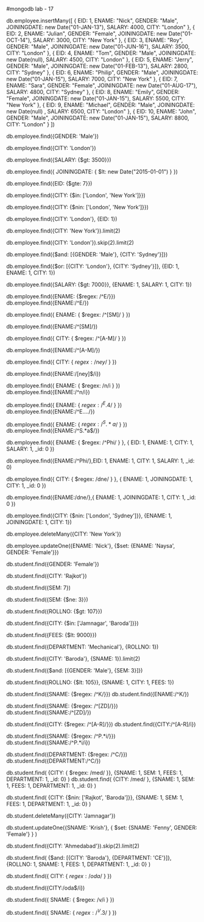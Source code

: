#mongodb lab - 17

<!-- * data -->

db.employee.insertMany([
{ EID: 1, ENAME: "Nick", GENDER: "Male", JOININGDATE: new Date("01-JAN-13"), SALARY: 4000, CITY: "London" },
{ EID: 2, ENAME: "Julian", GENDER: "Female", JOININGDATE: new Date("01-OCT-14"), SALARY: 3000, CITY: "New York" },
{ EID: 3, ENAME: "Roy", GENDER: "Male", JOININGDATE: new Date("01-JUN-16"), SALARY: 3500, CITY: "London" },
{ EID: 4, ENAME: "Tom", GENDER: "Male", JOININGDATE: new Date(null), SALARY: 4500, CITY: "London" },
{ EID: 5, ENAME: "Jerry", GENDER: "Male", JOININGDATE: new Date("01-FEB-13"), SALARY: 2800, CITY: "Sydney" },
{ EID: 6, ENAME: "Philip", GENDER: "Male", JOININGDATE: new Date("01-JAN-15"), SALARY: 7000, CITY: "New York" },
{ EID: 7, ENAME: "Sara", GENDER: "Female", JOININGDATE: new Date("01-AUG-17"), SALARY: 4800, CITY: "Sydney" },
{ EID: 8, ENAME: "Emily", GENDER: "Female", JOININGDATE: new Date("01-JAN-15"), SALARY: 5500, CITY: "New York" },
{ EID: 9, ENAME: "Michael", GENDER: "Male", JOININGDATE: new Date(null) , SALARY: 6500, CITY: "London" },
{ EID: 10, ENAME: "John", GENDER: "Male", JOININGDATE: new Date("01-JAN-15"), SALARY: 8800, CITY: "London" }
])

<!-- * A -->
<!-- 1. Display employees whose gender is Male. -->

db.employee.find({GENDER: 'Male'})

<!-- 2. Display employees who belong to London city. -->

db.employee.find({CITY: 'London'})

<!-- 3. Display employees whose salary is greater than 3500. -->

db.employee.find({SALARY: {$gt: 3500}})

<!-- 4. Display employees whose joining date is before 2015-01-01. -->

db.employee.find({
JOININGDATE: { $lt: new Date("2015-01-01") }
})

<!-- 5. Display employees whose EID is greater than or equal to 7. -->

db.employee.find({EID: {$gte: 7}})

<!-- 6. Display employees whose city is Landon or New York (use:IN) -->

db.employee.find({CITY: {$in: ['London', 'New York']}})

<!-- 7. Display employees who do not belongs to Landon or New York (use: NOT IN) -->

db.employee.find({CITY: {$nin: ['London', 'New York']}})

<!-- 8. Display the EID of those employee who lives in city London. -->

db.employee.find({CITY: 'London'}, {EID: 1})

<!-- 9. Display first 2 employee names who lives in New york. -->

db.employee.find({CITY: 'New York'}).limit(2)

<!-- 10. Display next 2 employee after skipping first 2 whose city is London. -->

db.employee.find({CITY: 'London'}).skip(2).limit(2)

<!-- 11. Display Male employees who lives Sydney. -->

db.employee.find({$and: [{GENDER: 'Male'}, {CITY: 'Sydney'}]})

<!-- 12. Display EID, ENAME, CITY and SALARY of those employees who belongs to London or Sydney. -->

db.employee.find({$or: [{CITY: 'London'}, {CITY: 'Sydney'}]}, {EID: 1, ENAME: 1, CITY: 1})

<!-- 13. Display ENAME, SALARY, and CITY of those employee whose salary is more than 7000. -->

db.employee.find({SALARY: {$gt: 7000}}, {ENAME: 1, SALARY: 1, CITY: 1})

<!-- 14. Display documents whose name start with E. -->

db.employee.find({ENAME: {$regex: /^E/}})
db.employee.find({ENAME:/^E/})

<!-- 15. Display documents whose name starts with S or M in your collection. -->

db.employee.find({
ENAME: { $regex: /^[SM]/ }
})

db.employee.find({ENAME:/^[SM]/})

<!-- 16. Display documents where city starts with A to M in your collection. -->

db.employee.find({
CITY: { $regex: /^[A-M]/ }
})

db.employee.find({ENAME:/^[A-M]/})

<!-- 17. Display documents where city name ends in ‘ney’. -->

db.employee.find({
CITY: { $regex: /ney$/ }
})

db.employee.find({ENAME:/[ney]$/i})

<!-- 18. Display employee info whose name contains n. (Both uppercase(N) and lowercase(n)) -->

db.employee.find({
ENAME: { $regex: /n/i }
})
db.employee.find({ENAME:/^n/i})

<!-- 19. Display employee info whose name starts with E and having 5 characters. -->

db.employee.find({
ENAME: { $regex: /^E.{4}$/ }
})
db.employee.find({ENAME:/^E..../})

<!-- 20. Display employee whose name start with S and ends in a. -->

db.employee.find({
ENAME: { $regex: /^S.*a$/ }
})
db.employee.find({ENAME:/^S.*a$/})


<!-- 21. Display EID, ENAME, CITY and SALARY whose name starts with ‘Phi’. -->

db.employee.find({
ENAME: { $regex: /^Phi/ }
}, {
EID: 1, ENAME: 1, CITY: 1, SALARY: 1, _id: 0
})

db.employee.find({ENAME:/^Phi/},EID: 1, ENAME: 1, CITY: 1, SALARY: 1, _id: 0)

<!-- 22. Display ENAME, JOININGDATE and CITY whose city contains ‘dne’ as three letters in city name. -->

db.employee.find({
CITY: { $regex: /dne/ }
}, {
ENAME: 1, JOININGDATE: 1, CITY: 1, _id: 0
})

db.employee.find({ENAME:/dne/},{
ENAME: 1, JOININGDATE: 1, CITY: 1, _id: 0
})

<!-- 23. Display ENAME, JOININGDATE and CITY who does not belongs to city London or Sydney. -->

db.employee.find({CITY: {$nin: ['London', 'Sydney']}}, {ENAME: 1, JOININGDATE: 1, CITY: 1})

<!-- 24. Delete the documents whose city is New York. -->

db.employee.deleteMany({CITY: 'New York'})

<!-- 25. Update ENAME of Nick to ‘Naysa’ and GENDER to ‘Female’. -->

db.employee.updateOne({ENAME: 'Nick'}, {$set: {ENAME: 'Naysa', GENDER: 'Female'}})

<!-- * B -->
<!-- 1. Display Female students. -->

db.student.find({GENDER: 'Female'})

<!-- 2. Display students who belong to Rajkot city. -->

db.student.find({CITY: 'Rajkot'})

<!-- 3. Display students studying in 7th sem. -->

db.student.find({SEM: 7})

<!-- 4. Display students not studying in 3rd sem. -->

db.student.find({SEM: {$ne: 3}})

<!-- 5. Display students whose roll no is greater than 107. -->

db.student.find({ROLLNO: {$gt: 107}})

<!-- 6. Display students whose city is Jamnagar or Baroda (use:IN) -->

db.student.find({CITY: {$in: ['Jamnagar', 'Baroda']}})

<!-- 7. Display students whose fees is less than 9000. -->

db.student.find({FEES: {$lt: 9000}})

<!-- 8. Display the roll no of those students who belongs to Mechanical department -->

db.student.find({DEPARTMENT: 'Mechanical'}, {ROLLNO: 1})

<!-- 9. Display first 2 students names who lives in Baroda. -->

db.student.find({CITY: 'Baroda'}, {SNAME: 1}).limit(2)

<!-- 10. Display Male students who studying in 3rd sem. -->

db.student.find({$and: [{GENDER: 'Male'}, {SEM: 3}]})

<!-- 11. Display sname and city and fees of those students whose roll no is less than 105. -->

db.student.find({ROLLNO: {$lt: 105}}, {SNAME: 1, CITY: 1, FEES: 1})

<!-- 12. Display documents where sname start with K. -->

db.student.find({SNAME: {$regex: /^K/}})
db.student.find({ENAME:/^K/})

<!-- 13. Display documents where sname starts with Z or D in your collection. -->

db.student.find({SNAME: {$regex: /^[ZD]/}})
db.student.find({SNAME:/^[ZD]/})

<!-- 14. Display documents where city starts with A to R in your collection. -->

db.student.find({CITY: {$regex: /^[A-R]/}})
db.student.find({CITY:/^[A-R]/i})
<!-- 15. Display students’ info whose name start with P and ends in i. -->
db.student.find({SNAME: {$regex: /^P.*i/}})
db.student.find({SNAME:/^P.*i/i})

<!-- 16. Display students’ info whose department name starts with ‘C’. -->
db.student.find({DEPARTMENT: {$regex: /^C/}})
db.student.find({DEPARTMENT:/^C/})

<!-- 17. Display name, sem, fees, and department whose city contains ‘med’ as three letters somewhere in city name. -->

db.student.find(
    {CITY: { $regex: /med/ }}, 
    {SNAME: 1, SEM: 1, FEES: 1, DEPARTMENT: 1, _id: 0}
)
db.student.find(
    {CITY:  /med/ }, 
    {SNAME: 1, SEM: 1, FEES: 1, DEPARTMENT: 1, _id: 0}
)



<!-- 18. Display name, sem, fees, and department who does not belongs to city Rajkot or Baroda. -->
db.student.find(
    {CITY: {$nin: ['Rajkot', 'Baroda']}}, 
    {SNAME: 1, SEM: 1, FEES: 1, DEPARTMENT: 1, _id: 0}
)

<!-- 19. Delete the documents whose city is Jamnagar. -->

db.student.deleteMany({CITY: 'Jamnagar'})

<!-- 20. Update sname of Krish to ‘fenny’ and gender to ‘Female’. -->

db.student.updateOne({SNAME: 'Krish'}, 
    {
        $set: {SNAME: 'Fenny', GENDER: 'Female'}
    }
)

<!-- * C -->
<!-- 1. Display next 2 students after skipping first 2 whose city is Ahmedabad. -->
db.student.find({CITY: 'Ahmedabad'}).skip(2).limit(2)

<!-- 2. Display rollno, sname, fees, and department of those students who is from Baroda and belongs to CE department. -->

db.student.find(
    {$and: [{CITY: 'Baroda'}, {DEPARTMENT: 'CE'}]},
    {ROLLNO: 1, SNAME: 1, FEES: 1, DEPARTMENT: 1, _id: 0}
)

<!-- 3. Display documents where city name ends in ‘oda’. -->

  db.student.find({
    CITY: { $regex: /oda$/ }
  })

db.student.find({CITY:/oda$/i})


<!-- 4. Display students’ info whose name contains v. (Both uppercase(V) and lowercase(v)) -->

db.student.find({
  SNAME: { $regex: /v/i }
})

<!-- 5. Display students’ info whose name starts with V and having 4 characters. -->

db.student.find({
  SNAME: { $regex: /^V.{3}$/ }
})

